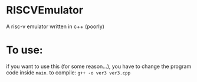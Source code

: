 # RISCVEmulator
A risc-v emulator written in c++ (poorly)
# To use:
if you want to use this (for some reason...), you have to change the program code inside ```main```.
to compile: ```g++ -o ver3 ver3.cpp```
